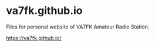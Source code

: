 # va7fk.github.io

Files for personal website of VA7FK Amateur Radio Station.

https://va7fk.github.io/

